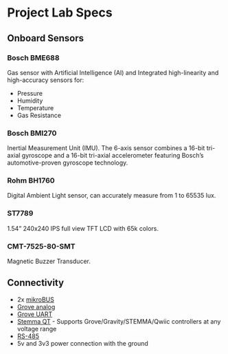 # Project Lab Specs

## Onboard Sensors

### Bosch BME688 

Gas sensor with Artificial Intelligence (AI) and Integrated high-linearity and high-accuracy sensors for:

* Pressure 
* Humidity 
* Temperature
* Gas Resistance

### Bosch BMI270

Inertial Measurement Unit (IMU). The 6-axis sensor combines a 16-bit tri-axial gyroscope and a 16-bit tri-axial accelerometer featuring Bosch’s automotive-proven gyroscope technology.

### Rohm BH1760

Digital Ambient Light sensor, can accurately measure from 1 to 65535 lux.

### ST7789 

1.54” 240x240 IPS full view TFT LCD with 65k colors.

### CMT-7525-80-SMT

Magnetic Buzzer Transducer.

## Connectivity

* 2x [mikroBUS](https://www.mikroe.com/mikrobus)
* [Grove analog](https://wiki.seeedstudio.com/Grove_System/#grove-analog)
* [Grove UART](https://wiki.seeedstudio.com/Grove_System/#grove-uart)
* [Stemma QT](https://learn.adafruit.com/introducing-adafruit-stemma-qt/what-is-stemma-qt) - Supports Grove/Gravity/STEMMA/Qwiic controllers at any voltage range
* [RS-485](https://www.cuidevices.com/blog/rs-485-serial-interface-explained)
* 5v and 3v3 power connection with the ground